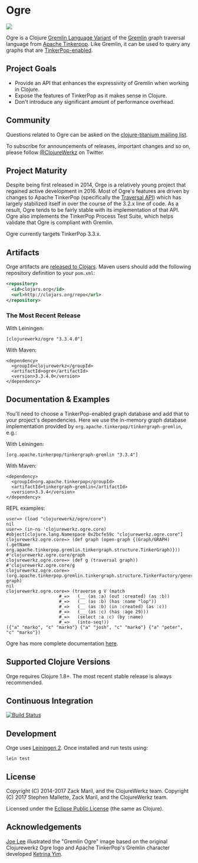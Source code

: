 # Ogre

<img src="gremlin-ogre.png"></img>

Ogre is a Clojure [Gremlin Language Variant](http://tinkerpop.apache.org/docs/current/tutorials/gremlin-language-variants/) of the [Gremlin](http://tinkerpop.apache.org/gremlin.html)
graph traversal language from [Apache Tinkerpop](http://tinkerpop.apache.org/). Like Gremlin, it can be used to query any graphs that are [TinkerPop-enabled](http://tinkerpop.apache.org/providers.html).

## Project Goals

* Provide an API that enhances the expressivity of Gremlin when working in Clojure.
* Expose the features of TinkerPop as it makes sense in Clojure.
* Don't introduce any significant amount of performance overhead.

## Community

Questions related to Ogre can be asked on the [clojure-titanium mailing list](https://groups.google.com/forum/#!forum/clojure-titanium).

To subscribe for announcements of releases, important changes and so on, please follow [@ClojureWerkz](https://twitter.com/#!/clojurewerkz) on Twitter.

## Project Maturity

Despite being first released in 2014, Orge is a relatively young project that regained
active development in 2016. Most of Ogre's features are driven by changes to Apache
TinkerPop (specifically the [Traversal API](http://tinkerpop.apache.org/docs/current/reference/#graph-traversal-steps))
which has largely stabilized itself in over the course of the 3.2.x line of code. As a
result, Ogre tends to be fairly stable with its implementation of that API. Ogre also
implements the TinkerPop Process Test Suite, which helps validate that Ogre is compliant
with Gremlin.

Ogre currently targets TinkerPop 3.3.x.

## Artifacts

Orge artifacts are [released to Clojars](https://clojars.org/clojurewerkz/ogre). Maven users should add the following repository definition to your `pom.xml`:

``` xml
<repository>
  <id>clojars.org</id>
  <url>http://clojars.org/repo</url>
</repository>
```

### The Most Recent Release

With Leiningen:

    [clojurewerkz/ogre "3.3.4.0"]

With Maven:

    <dependency>
      <groupId>clojurewerkz</groupId>
      <artifactId>ogre</artifactId>
      <version>3.3.4.0</version>
    </dependency>

## Documentation & Examples

You'll need to choose a TinkerPop-enabled graph database and add that to your project's dependencies. Here we use the in-memory graph database implementation provided by `org.apache.tinkerpop/tinkergraph-gremlin`, e.g.:

With Leiningen:

    [org.apache.tinkerpop/tinkergraph-gremlin "3.3.4"]

With Maven:

    <dependency>
      <groupId>org.apache.tinkerpop</groupId>
      <artifactId>tinkergraph-gremlin</artifactId>
      <version>3.3.4</version>
    </dependency>

REPL examples:

```text
user=> (load "clojurewerkz/ogre/core")
nil
user=> (in-ns 'clojurewerkz.ogre.core)
#object[clojure.lang.Namespace 0x2bcfe59c "clojurewerkz.ogre.core"]
clojurewerkz.ogre.core=> (def graph (open-graph {(Graph/GRAPH) (.getName org.apache.tinkerpop.gremlin.tinkergraph.structure.TinkerGraph)}))
#'clojurewerkz.ogre.core/graph
clojurewerkz.ogre.core=> (def g (traversal graph))
#'clojurewerkz.ogre.core/g
clojurewerkz.ogre.core=> (org.apache.tinkerpop.gremlin.tinkergraph.structure.TinkerFactory/generateModern graph)
nil
clojurewerkz.ogre.core=> (traverse g V (match
                    #_=>   (__ (as :a) (out :created) (as :b))
                    #_=>   (__ (as :b) (has :name "lop"))
                    #_=>   (__ (as :b) (in :created) (as :c))
                    #_=>   (__ (as :c) (has :age 29)))
                    #_=>   (select :a :c) (by :name)
                    #_=>   (into-seq!))
({"a" "marko", "c" "marko"} {"a" "josh", "c" "marko"} {"a" "peter", "c" "marko"})
```

Ogre has more complete documentation [here](http://ogre.clojurewerkz.org/).

## Supported Clojure Versions

Orge requires Clojure 1.8+. The most recent stable release is always recommended.

## Continuous Integration

[![Build Status](https://travis-ci.org/clojurewerkz/ogre.svg?branch=master)](https://travis-ci.org/clojurewerkz/ogre)

## Development

Orge uses [Leiningen 2](https://github.com/technomancy/leiningen/blob/master/doc/TUTORIAL.md). Once installed and run tests using:

    lein test

## License

Copyright (C) 2014-2017 Zack Maril, and the ClojureWerkz team.
Copyright (C) 2017 Stephen Mallette, Zack Maril, and the ClojureWerkz team.

Licensed under the [Eclipse Public License](http://www.eclipse.org/legal/epl-v10.html) (the same as Clojure).

## Acknowledgements

[Joe Lee](http://www.jml3designz.com/) illustrated the "Gremlin Ogre" image based on the original Clojurewerkz Ogre logo and
Apache TinkerPop's Gremlin character developed [Ketrina Yim](http://ketrinayim.tumblr.com/).
